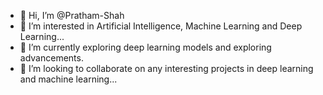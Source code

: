 - 👋 Hi, I’m @Pratham-Shah
- 👀 I’m interested in Artificial Intelligence, Machine Learning and Deep Learning...
- 🌱 I’m currently exploring deep learning models and exploring advancements.
- 💞️ I’m looking to collaborate on any interesting projects in deep learning and machine learning...

<!---
Pratham-Shah/Pratham-Shah is a ✨ special ✨ repository because its `README.md` (this file) appears on your GitHub profile.
You can click the Preview link to take a look at your changes.
--->
